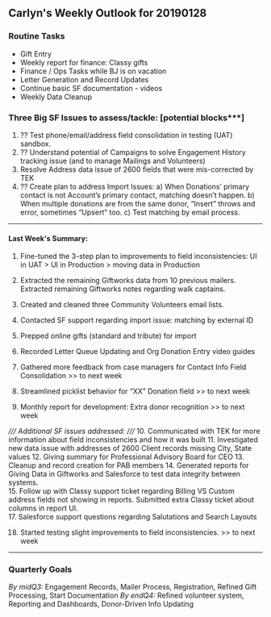 ## Carlyn's Weekly Outlook for 20190128
### Routine Tasks
* Gift Entry
* Weekly report for finance: Classy gifts
* Finance / Ops Tasks while BJ is on vacation
* Letter Generation and Record Updates
* Continue basic SF documentation - videos
* Weekly Data Cleanup

### Three Big SF Issues to assess/tackle: [potential blocks***]
1. ?? Test phone/email/address field consolidation in testing (UAT) sandbox.
2. ?? Understand potential of Campaigns to solve Engagement History tracking issue (and to manage Mailings and Volunteers)
3. Resolve Address data issue of 2600 fields that were mis-corrected by TEK
4. ?? Create plan to address Import Issues: a) When Donations’ primary contact is not Account’s primary contact, matching doesn’t happen.  b) When multiple donations are from the same donor, “Insert” throws and error, sometimes “Upsert” too.  c) Test matching by email process.

- - - -
#### Last Week's Summary:
1. Fine-tuned the 3-step plan to improvements to field inconsistencies: UI in UAT > UI in Production > moving data in Production
2. Extracted the remaining Giftworks data from 10 previous mailers.  Extracted remaining Giftworks notes regarding walk captains.
3. Created and cleaned three Community Volunteers email lists.
4. Contacted SF support regarding import issue: matching by external ID
5. Prepped online gifts (standard and tribute) for import
6. Recorded Letter Queue Updating and Org Donation Entry video guides


7. Gathered more feedback from case managers for Contact Info Field Consolidation >> to next week
8. Streamlined picklist behavior for “XX” Donation field >> to next week
9. Monthly report for development: Extra donor recognition >> to next week


*/// Additional SF issues addressed: ///*
10. Communicated with TEK for more information about field inconsistencies and how it was built
11. Investigated new data issue with addresses of 2600 Client records missing City, State values
12. Giving summary for Professional Advisory Board for CEO
13. Cleanup and record creation for PAB members
14. Generated reports for Giving Data in Giftworks and Salesforce to test data integrity between systems.  
15. Follow up with Classy support ticket regarding Billing VS Custom address fields not showing in reports.  Submitted extra Classy ticket about columns in report UI.  
17. Salesforce support questions regarding Salutations and Search Layouts

18. Started testing slight improvements to field inconsistencies. >> to next week


- - - -
### Quarterly Goals
*By midQ3:* Engagement Records, Mailer Process, Registration, Refined Gift Processing, Start Documentation
*By endQ4:* Refined volunteer system, Reporting and Dashboards, Donor-Driven Info Updating
<!--stackedit_data:
eyJoaXN0b3J5IjpbLTU0ODYyNzM0LC0zNzc1MjU3NzhdfQ==
-->